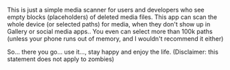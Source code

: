 This is just a simple media scanner for users and developers who see empty blocks (placeholders) of deleted media files.
This app can scan the whole device (or selected paths) for media, when they don't show up in Gallery or social media apps..
You even can select more than 100k paths (unless your phone runs out of memory, and I wouldn't recommend it either)

So... there you go... use it..., stay happy and enjoy the life.
(Disclaimer: this statement does not apply to zombies)
